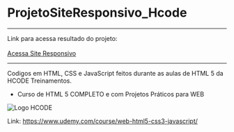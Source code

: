# ProjetoSiteResponsivo_Hcode

<hr>

Link para acessa resultado do projeto:
<br>
<br>
<a href="https://miltonferreira.github.io/ProjetoSiteResponsivo_Hcode/" target="_blank">Acessa Site Responsivo</a>
<hr>

Codigos em HTML, CSS e JavaScript feitos durante as aulas de HTML 5 da HCODE Treinamentos.

- Curso de HTML 5 COMPLETO e com Projetos Práticos para WEB

<image src="https://avatars1.githubusercontent.com/u/17248991?s=200&v=4" alt="Logo HCODE">

Link: https://www.udemy.com/course/web-html5-css3-javascript/
